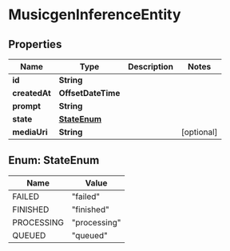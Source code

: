 

# MusicgenInferenceEntity


## Properties

| Name | Type | Description | Notes |
|------------ | ------------- | ------------- | -------------|
|**id** | **String** |  |  |
|**createdAt** | **OffsetDateTime** |  |  |
|**prompt** | **String** |  |  |
|**state** | [**StateEnum**](#StateEnum) |  |  |
|**mediaUri** | **String** |  |  [optional] |



## Enum: StateEnum

| Name | Value |
|---- | -----|
| FAILED | &quot;failed&quot; |
| FINISHED | &quot;finished&quot; |
| PROCESSING | &quot;processing&quot; |
| QUEUED | &quot;queued&quot; |



